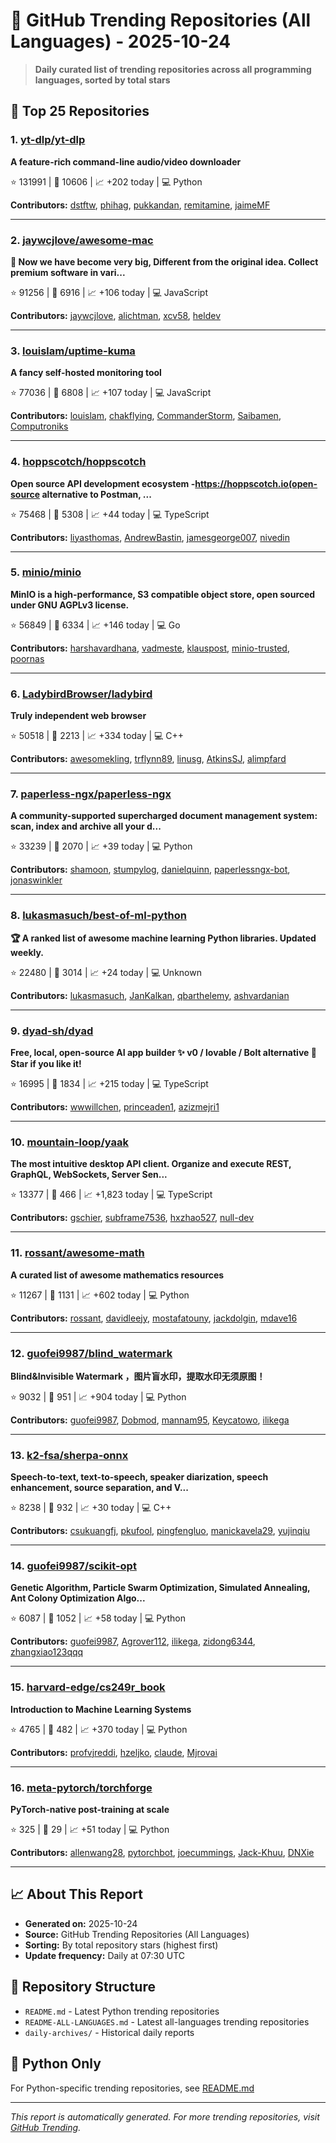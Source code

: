 # 🌟 GitHub Trending Repositories (All Languages) - 2025-10-24

> **Daily curated list of trending repositories across all programming languages, sorted by total stars**

## 🚀 Top 25 Repositories

### 1. [yt-dlp/yt-dlp](https://github.com/yt-dlp/yt-dlp)

**A feature-rich command-line audio/video downloader**

⭐ 131991 | 🍴 10606 | 📈 +202 today | 💻 Python

**Contributors:** [dstftw](https://github.com/dstftw), [phihag](https://github.com/phihag), [pukkandan](https://github.com/pukkandan), [remitamine](https://github.com/remitamine), [jaimeMF](https://github.com/jaimeMF)

---

### 2. [jaywcjlove/awesome-mac](https://github.com/jaywcjlove/awesome-mac)

** Now we have become very big, Different from the original idea. Collect premium software in vari...**

⭐ 91256 | 🍴 6916 | 📈 +106 today | 💻 JavaScript

**Contributors:** [jaywcjlove](https://github.com/jaywcjlove), [alichtman](https://github.com/alichtman), [xcv58](https://github.com/xcv58), [heldev](https://github.com/heldev)

---

### 3. [louislam/uptime-kuma](https://github.com/louislam/uptime-kuma)

**A fancy self-hosted monitoring tool**

⭐ 77036 | 🍴 6808 | 📈 +107 today | 💻 JavaScript

**Contributors:** [louislam](https://github.com/louislam), [chakflying](https://github.com/chakflying), [CommanderStorm](https://github.com/CommanderStorm), [Saibamen](https://github.com/Saibamen), [Computroniks](https://github.com/Computroniks)

---

### 4. [hoppscotch/hoppscotch](https://github.com/hoppscotch/hoppscotch)

**Open source API development ecosystem -https://hoppscotch.io(open-source alternative to Postman, ...**

⭐ 75468 | 🍴 5308 | 📈 +44 today | 💻 TypeScript

**Contributors:** [liyasthomas](https://github.com/liyasthomas), [AndrewBastin](https://github.com/AndrewBastin), [jamesgeorge007](https://github.com/jamesgeorge007), [nivedin](https://github.com/nivedin)

---

### 5. [minio/minio](https://github.com/minio/minio)

**MinIO is a high-performance, S3 compatible object store, open sourced under GNU AGPLv3 license.**

⭐ 56849 | 🍴 6334 | 📈 +146 today | 💻 Go

**Contributors:** [harshavardhana](https://github.com/harshavardhana), [vadmeste](https://github.com/vadmeste), [klauspost](https://github.com/klauspost), [minio-trusted](https://github.com/minio-trusted), [poornas](https://github.com/poornas)

---

### 6. [LadybirdBrowser/ladybird](https://github.com/LadybirdBrowser/ladybird)

**Truly independent web browser**

⭐ 50518 | 🍴 2213 | 📈 +334 today | 💻 C++

**Contributors:** [awesomekling](https://github.com/awesomekling), [trflynn89](https://github.com/trflynn89), [linusg](https://github.com/linusg), [AtkinsSJ](https://github.com/AtkinsSJ), [alimpfard](https://github.com/alimpfard)

---

### 7. [paperless-ngx/paperless-ngx](https://github.com/paperless-ngx/paperless-ngx)

**A community-supported supercharged document management system: scan, index and archive all your d...**

⭐ 33239 | 🍴 2070 | 📈 +39 today | 💻 Python

**Contributors:** [shamoon](https://github.com/shamoon), [stumpylog](https://github.com/stumpylog), [danielquinn](https://github.com/danielquinn), [paperlessngx-bot](https://github.com/paperlessngx-bot), [jonaswinkler](https://github.com/jonaswinkler)

---

### 8. [lukasmasuch/best-of-ml-python](https://github.com/lukasmasuch/best-of-ml-python)

**🏆 A ranked list of awesome machine learning Python libraries. Updated weekly.**

⭐ 22480 | 🍴 3014 | 📈 +24 today | 💻 Unknown

**Contributors:** [lukasmasuch](https://github.com/lukasmasuch), [JanKalkan](https://github.com/JanKalkan), [qbarthelemy](https://github.com/qbarthelemy), [ashvardanian](https://github.com/ashvardanian)

---

### 9. [dyad-sh/dyad](https://github.com/dyad-sh/dyad)

**Free, local, open-source AI app builder ✨ v0 / lovable / Bolt alternative 🌟 Star if you like it!**

⭐ 16995 | 🍴 1834 | 📈 +215 today | 💻 TypeScript

**Contributors:** [wwwillchen](https://github.com/wwwillchen), [princeaden1](https://github.com/princeaden1), [azizmejri1](https://github.com/azizmejri1)

---

### 10. [mountain-loop/yaak](https://github.com/mountain-loop/yaak)

**The most intuitive desktop API client. Organize and execute REST, GraphQL, WebSockets, Server Sen...**

⭐ 13377 | 🍴 466 | 📈 +1,823 today | 💻 TypeScript

**Contributors:** [gschier](https://github.com/gschier), [subframe7536](https://github.com/subframe7536), [hxzhao527](https://github.com/hxzhao527), [null-dev](https://github.com/null-dev)

---

### 11. [rossant/awesome-math](https://github.com/rossant/awesome-math)

**A curated list of awesome mathematics resources**

⭐ 11267 | 🍴 1131 | 📈 +602 today | 💻 Python

**Contributors:** [rossant](https://github.com/rossant), [davidleejy](https://github.com/davidleejy), [mostafatouny](https://github.com/mostafatouny), [jackdolgin](https://github.com/jackdolgin), [mdave16](https://github.com/mdave16)

---

### 12. [guofei9987/blind_watermark](https://github.com/guofei9987/blind_watermark)

**Blind&Invisible Watermark ，图片盲水印，提取水印无须原图！**

⭐ 9032 | 🍴 951 | 📈 +904 today | 💻 Python

**Contributors:** [guofei9987](https://github.com/guofei9987), [Dobmod](https://github.com/Dobmod), [mannam95](https://github.com/mannam95), [Keycatowo](https://github.com/Keycatowo), [ilikega](https://github.com/ilikega)

---

### 13. [k2-fsa/sherpa-onnx](https://github.com/k2-fsa/sherpa-onnx)

**Speech-to-text, text-to-speech, speaker diarization, speech enhancement, source separation, and V...**

⭐ 8238 | 🍴 932 | 📈 +30 today | 💻 C++

**Contributors:** [csukuangfj](https://github.com/csukuangfj), [pkufool](https://github.com/pkufool), [pingfengluo](https://github.com/pingfengluo), [manickavela29](https://github.com/manickavela29), [yujinqiu](https://github.com/yujinqiu)

---

### 14. [guofei9987/scikit-opt](https://github.com/guofei9987/scikit-opt)

**Genetic Algorithm, Particle Swarm Optimization, Simulated Annealing, Ant Colony Optimization Algo...**

⭐ 6087 | 🍴 1052 | 📈 +58 today | 💻 Python

**Contributors:** [guofei9987](https://github.com/guofei9987), [Agrover112](https://github.com/Agrover112), [ilikega](https://github.com/ilikega), [zidong6344](https://github.com/zidong6344), [zhangxiao123qqq](https://github.com/zhangxiao123qqq)

---

### 15. [harvard-edge/cs249r_book](https://github.com/harvard-edge/cs249r_book)

**Introduction to Machine Learning Systems**

⭐ 4765 | 🍴 482 | 📈 +370 today | 💻 Python

**Contributors:** [profvjreddi](https://github.com/profvjreddi), [hzeljko](https://github.com/hzeljko), [claude](https://github.com/claude), [Mjrovai](https://github.com/Mjrovai)

---

### 16. [meta-pytorch/torchforge](https://github.com/meta-pytorch/torchforge)

**PyTorch-native post-training at scale**

⭐ 325 | 🍴 29 | 📈 +51 today | 💻 Python

**Contributors:** [allenwang28](https://github.com/allenwang28), [pytorchbot](https://github.com/pytorchbot), [joecummings](https://github.com/joecummings), [Jack-Khuu](https://github.com/Jack-Khuu), [DNXie](https://github.com/DNXie)

---


## 📈 About This Report

- **Generated on:** 2025-10-24
- **Source:** GitHub Trending Repositories (All Languages)
- **Sorting:** By total repository stars (highest first)
- **Update frequency:** Daily at 07:30 UTC

## 🔗 Repository Structure

- `README.md` - Latest Python trending repositories
- `README-ALL-LANGUAGES.md` - Latest all-languages trending repositories
- `daily-archives/` - Historical daily reports

## 🐍 Python Only

For Python-specific trending repositories, see [README.md](./README.md)

---

*This report is automatically generated. For more trending repositories, visit [GitHub Trending](https://github.com/trending).*
